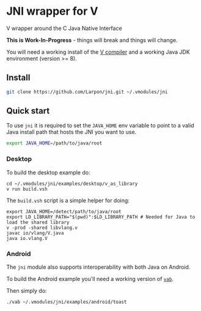 # JNI wrapper for V

V wrapper around the C Java Native Interface

**This is Work-In-Progress** - things will break and things will change.

You will need a working install of the [V compiler](https://github.com/vlang/v)
and a working Java JDK environment (version >= 8).

## Install
```bash
git clone https://github.com/Larpon/jni.git ~/.vmodules/jni
```

## Quick start

To use `jni` it is required to set the `JAVA_HOME` env variable to
point to a valid Java install path that hosts the JNI you want to use.

```bash
export JAVA_HOME=/path/to/java/root
```

### Desktop

To build the desktop example do:

```
cd ~/.vmodules/jni/examples/desktop/v_as_library
v run build.vsh
```

The `build.vsh` script is a simple helper for doing:
```
export JAVA_HOME=/detect/path/to/java/root
export LD_LIBRARY_PATH="$(pwd)":$LD_LIBRARY_PATH # Needed for Java to load the shared library
v -prod -shared libvlang.v
javac io/vlang/V.java
java io.vlang.V
```

### Android

The `jni` module also supports interoperability with both Java on Android.

To build the Android example you'll need a working version of [`vab`](https://github.com/vlang/vab).

Then simply do:
```
./vab ~/.vmodules/jni/examples/android/toast
```
